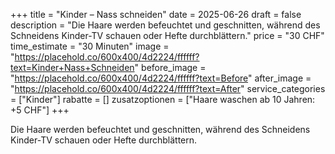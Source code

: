 +++
title = "Kinder – Nass schneiden"
date = 2025-06-26
draft = false
description = "Die Haare werden befeuchtet und geschnitten, während des Schneidens Kinder-TV schauen oder Hefte durchblättern."
price = "30 CHF"
time_estimate = "30 Minuten"
image = "https://placehold.co/600x400/4d2224/ffffff?text=Kinder+Nass+Schneiden"
before_image = "https://placehold.co/600x400/4d2224/ffffff?text=Before"
after_image = "https://placehold.co/600x400/4d2224/ffffff?text=After"
service_categories = ["Kinder"]
rabatte = []
zusatzoptionen = ["Haare waschen ab 10 Jahren: +5 CHF"]
+++

Die Haare werden befeuchtet und geschnitten, während des Schneidens Kinder-TV schauen oder Hefte durchblättern.
